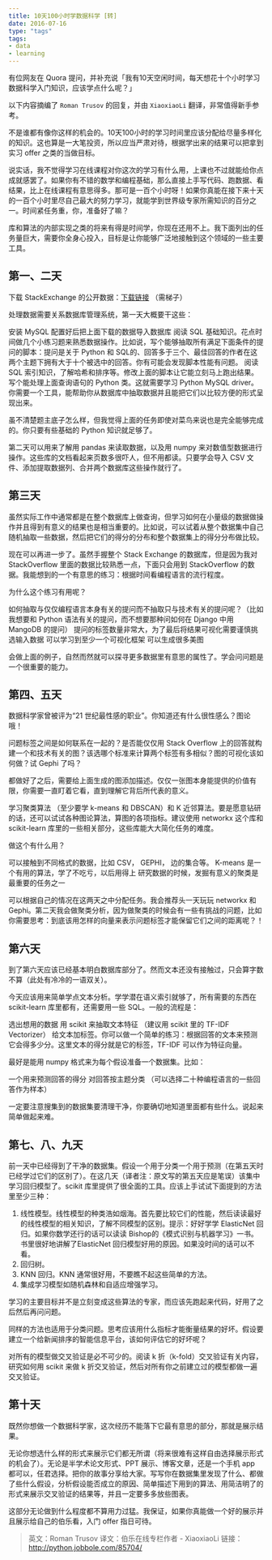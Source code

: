 ```yaml
---
title: 10天100小时学数据科学 [转]
date: 2016-07-16
type: "tags"
tags:
- data
- learning
---
```



有位网友在 Quora 提问，并补充说「我有10天空闲时间，每天想花十个小时学习数据科学入门知识，应该学点什么呢？」

以下内容摘编了 `Roman Trusov` 的回复，并由 `XiaoxiaoLi` 翻译，非常值得新手参考。

<!--more-->

不是谁都有像你这样的机会的。10天100小时的学习时间里应该分配给尽量多样化的知识。这也算是一大笔投资，所以应当严肃对待，根据学出来的结果可以把拿到实习 offer 之类的当做目标。

说实话，我不觉得学习在线课程对你这次的学习有什么用，上课也不过就能给你点成就感罢了。如果你有不错的数学和编程基础，那么直接上手写代码、跑数据、看结果，比上在线课程有意思得多。那可是一百个小时呀！如果你真能在接下来十天的一百个小时里尽自己最大的努力学习，就能学到世界级专家所需知识的百分之一。时间紧任务重，你，准备好了嘛？


库和算法的内部实现之类的将来有得是时间学，你现在还用不上。我下面列出的任务量巨大，需要你全身心投入，目标是让你能够广泛地接触到这个领域的一些主要工具。


## 第一、二天

下载 StackExchange 的公开数据：[下载链接](https://archive.org/details/stackexchange) （需梯子）

处理数据需要关系数据库管理系统，第一天大概要干这些：

安装 MySQL 配置好后把上面下载的数据导入数据库
阅读 SQL 基础知识。花点时间做几个小练习题来熟悉数据操作。比如说，写个能够抽取所有满足下面条件的提问的脚本：提问是关于 Python 和 SQL的、回答多于三个、最佳回答的作者在这两个主题下拥有大于十个被选中的回答。你有可能会发现脚本性能有问题。
阅读 SQL 索引知识，了解哈希和排序等。修改上面的脚本让它能立刻马上跑出结果。
写个能处理上面查询语句的 Python 类。这就需要学习 Python MySQL driver。你需要一个工具，能帮助你从数据库中抽取数据并且能把它们以比较方便的形式呈现出来。

虽不清楚题主底子怎么样，但我觉得上面的任务即使对菜鸟来说也是完全能够完成的。你只要有些基础的 Python 知识就足够了。

第二天可以用来了解用 pandas 来读取数据，以及用 numpy 来对数值型数据进行操作。这些库的文档看起来页数多很吓人，但不用都读。只要学会导入 CSV 文件、添加提取数据列、合并两个数据库这些操作就行了。

## 第三天

虽然实际工作中通常都是在整个数据库上做查询，但学习如何在小量级的数据做操作并且得到有意义的结果也是相当重要的。比如说，可以试着从整个数据集中自己随机抽取一些数据，然后把它们的得分的分布和整个数据集上的得分分布做比较。

现在可以再进一步了。虽然手握整个 Stack Exchange 的数据库，但是因为我对 StackOverflow 里面的数据比较熟悉一点，下面只会用到 StackOverflow 的数据。我能想到的一个有意思的练习：根据时间看编程语言的流行程度。

为什么这个练习有用呢？

如何抽取与仅仅编程语言本身有关的提问而不抽取只与技术有关的提问呢？（比如我想要和 Python 语法有关的提问，而不想要那种问如何在 Django 中用 MangoDB 的提问）
提问的标签数量非常大，为了最后将结果可视化需要谨慎挑选输入数据
可以学习到至少一个可视化框架
可以生成很多美图

会做上面的例子，自然而然就可以探寻更多数据里有意思的属性了。学会问问题是一个很重要的能力。

## 第四、五天

数据科学家曾被评为“21 世纪最性感的职业”。你知道还有什么很性感么？图论哦！

问题标签之间是如何联系在一起的？是否能仅仅用 Stack Overflow 上的回答就构建一个和技术有关的图？该选哪个标准来计算两个标签有多相似？图的可视化该如何做？试 Gephi 了吗？

都做好了之后，需要给上面生成的图添加描述。仅仅一张图本身能提供的价值有限，你需要一直盯着它看，直到理解它背后所代表的意义。

学习聚类算法 （至少要学 k-means 和 DBSCAN）和 K 近邻算法。要是愿意钻研的话，还可以试试各种图论算法，算图的各项指标。建议使用 networkx 这个库和 scikit-learn 库里的一些相关部分，这些库能大大简化任务的难度。

做这个有什么用？

可以接触到不同格式的数据，比如 CSV， GEPHI， 边的集合等。
K-means 是一个有用的算法，学了不吃亏，以后用得上
研究数据的时候，发掘有意义的聚类是最重要的任务之一

可以根据自己的情况在这两天之中分配任务。我会推荐头一天玩玩 networkx 和 Gephi。第二天我会做聚类分析，因为做聚类的时候会有一些有挑战的问题，比如你需要思考：到底该用怎样的向量来表示问题标签才能保留它们之间的距离呢？！

## 第六天

到了第六天应该已经基本明白数据库部分了。然而文本还没有接触过，只会算字数不算（此处有冷冷的一语双关）。

今天应该用来简单学点文本分析。学学潜在语义索引就够了，所有需要的东西在 scikit-learn 库里都有，还需要用一些 SQL。一般的流程是：

选出想用的数据
用 scikit 来抽取文本特征 （建议用 scikit 里的 TF-IDF Vectorizer）
给文本加标签。你可以做一个简单的练习：根据回答的文本来预测它会得多少分。这里文本的得分就是它的标签，TF-IDF 可以作为特征向量。

最好是能用 numpy 格式来为每个假设准备一个数据集。比如：

一个用来预测回答的得分
对回答按主题分类 （可以选择二十种编程语言的一些回答作为样本）

一定要注意搜集到的数据集要清理干净，你要确切地知道里面都有些什么。说起来简单做起来难。

## 第七、八、九天

前一天中已经得到了干净的数据集。假设一个用于分类一个用于预测（在第五天时已经学过它们的区别了）。在这几天（译者注：原文写的第五天应是笔误）该集中学习回归模型了。scikit 库里提供了很全面的工具。应该上手试试下面提到的方法里至少三种：

1. 线性模型。线性模型的种类浩如烟海。首先要比较它们的性能，然后读读最好的线性模型的相关知识，了解不同模型的区别。提示：好好学学 ElasticNet 回归。如果你数学还行的话可以读读 Bishop的《模式识别与机器学习》一书。书里很好地讲解了ElasticNet 回归模型好用的原因。如果没时间的话可以不看。
2. 回归树。
3. KNN 回归。KNN 通常很好用，不要瞧不起这些简单的方法。
4. 集成学习模型如随机森林和自适应增强学习。

学习的主要目标并不是立刻变成这些算法的专家，而应该先跑起来代码，好用了之后然后再问问题。

同样的方法也适用于分类问题。思考应该用什么指标才能衡量结果的好坏。假设要建立一个给新闻排序的智能信息平台，该如何评估它的好坏呢？

对所有的模型做交叉验证是必不可少的。阅读 k 折（k-fold）交叉验证有关内容，研究如何用 scikit 来做 k 折交叉验证，然后对所有你之前建立过的模型都做一遍交叉验证。

## 第十天

既然你想做一个数据科学家，这次经历不能落下它最有意思的部分，那就是展示结果。

无论你想选什么样的形式来展示它们都无所谓（将来很难有这样自由选择展示形式的机会了）。无论是半学术论文形式、PPT 展示、博客文章，还是一个手机 app 都可以，任君选择。把你的故事分享给大家。写写你在数据集里发现了什么、都做了些什么假设，分析假设能否成立的原因、简单描述下用到的算法、用简洁明了的形式来展示交叉验证的结果等，并且一定要多多放些图表。

这部分无论做到什么程度都不算用力过猛。我保证，如果你真能做一个好的展示并且展示给自己的伯乐看，入门 offer 指日可待。


>英文：Roman Trusov
>译文：伯乐在线专栏作者 - XiaoxiaoLi 
>链接：http://python.jobbole.com/85704/

